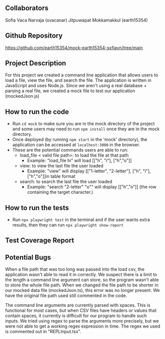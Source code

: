 ## Collaborators

Sofia Vaca Narvaja (svacanar)
Jitpuwapat Mokkamakkul (earth15354)

## Github Repository

https://github.com/earth15354/mock-earth15354-sxfiavn/tree/main

## Project Description

For this project we created a command line application that allows users to load a file, view the file, and search the file. The application is written in JavaScript and uses Node.js. Since we aren't using a real database + parsing a real file, we created a mock file to test our application (mockedJson.js)

## How to run the code

- Run `cd mock` to make sure you are in the mock directory of the project and some users may need to run `npm install` once they are in the mock directory.
- Once deployed (by running `npm start` in the 'mock' directory), the application can be accessed at `localhost:3000` in the browser.
- These are the potential commands users are able to run:
  - load_file < valid file path>: to load the file at that path
    - Example: "load_file hi" will load [["h", "i"], ["h","o"]]
  - view: to view the last file the user loaded
    - Example: "view" will display [["1-letter", "2-letter"], ["h", "i"], ["h","o"]]in table format
  - search: to search the last file the user loaded
    - Example: "search "2-letter" "o"" will display [["h","o"]] (the row containing the target character.)

## How to run the tests
- Run `npx playwright test` in the terminal and if the user wants extra results, then they 
can run `npx playwright show-report`

## Test Coverage Report

## Potential Bugs
When a file path that was too long was passed into the load csv, the application wasn't able to read it in correctly.  We suspect there is a limit to the length a command line argument can store, so the program wasn't able to store the whole file path. When we changed the file path to be shorter in our mocked data file (mockedJson.ts), this error was no longer present. We have the original file path used still commented in the code.

The command line arguments are currently parsed with spaces. This is functional for most cases, but when CSV files have headers or values that contain spaces, it currently is difficult for our program to handle such inputs. We tried using regex to parse the arguments more precisely, but we were not able to get a working regex expression in time. The regex we used is commented out in "REPLInput.tsx".